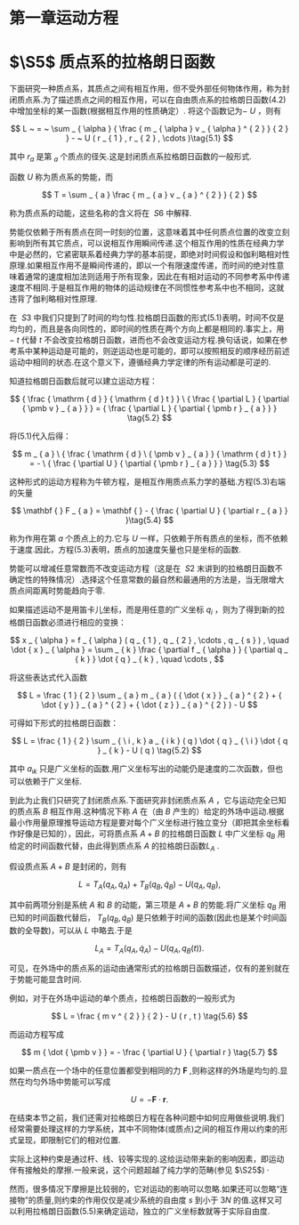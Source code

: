 # 第一章运动方程

# $\S5$ 质点系的拉格朗日函数

下面研究一种质点系，其质点之间有相互作用，但不受外部任何物体作用，称为封闭质点系.为了描述质点之间的相互作用，可以在自由质点系的拉格朗日函数(4.2)中增加坐标的某一函数(根据相互作用的性质确定）. 将这个函数记为$- \ U$ ，则有

$$
L ~ = ~ \sum _ { \alpha } { \frac { m _ { \alpha } v _ { \alpha } ^ { 2 } } { 2 } } - ~ U ( r _ { 1 } , r _ { 2 } , \cdots )\tag{5.1}
$$

其中 $r _ { a }$ 是第 $_ { a }$ 个质点的径矢.这是封闭质点系拉格朗日函数的一般形式.

函数 $U$ 称为质点系的势能，而

$$
T = \sum _ { a } \frac { m _ { a } v _ { a } ^ { 2 } } { 2 }
$$

称为质点系的动能，这些名称的含义将在 $\ S 6$ 中解释.

势能仅依赖于所有质点在同一时刻的位置，这意味着其中任何质点位置的改变立刻影响到所有其它质点，可以说相互作用瞬间传递.这个相互作用的性质在经典力学中是必然的，它紧密联系着经典力学的基本前提，即绝对时间假设和伽利略相对性原理.如果相互作用不是瞬间传递的，即以一个有限速度传递，而时间的绝对性意味着通常的速度相加法则适用于所有现象，因此在有相对运动的不同参考系中传递速度不相同.于是相互作用的物体的运动规律在不同惯性参考系中也不相同，这就违背了伽利略相对性原理.

在 $\ S 3$ 中我们只提到了时间的均匀性.拉格朗日函数的形式(5.1)表明，时间不仅是均匀的，而且是各向同性的，即时间的性质在两个方向上都是相同的.事实上，用 $- \textit { t }$ 代替 $t$ 不会改变拉格朗日函数，进而也不会改变运动方程.换句话说，如果在参考系中某种运动是可能的，则逆运动也是可能的，即可以按照相反的顺序经历前述运动中相同的状态.在这个意义下，遵循经典力学定律的所有运动都是可逆的.

知道拉格朗日函数后就可以建立运动方程：

$$
{ \frac { \mathrm { d } } { \mathrm { d } t } } \ { \frac { \partial L } { \partial { \pmb v } _ { a } } } = { \frac { \partial L } { \partial { \pmb r } _ { a } } } \tag{5.2}
$$

将(5.1)代入后得：

$$
m _ { a } \ { \frac { \mathrm { d } \ { \pmb v } _ { a } } { \mathrm { d } t } } = - \ { \frac { \partial U } { \partial { \pmb r } _ { a } } } \tag{5.3}
$$

这种形式的运动方程称为牛顿方程，是相互作用质点系力学的基础.方程(5.3)右端的矢量

$$
\mathbf { } F _ { a } = \mathbf { } - { \frac { \partial U } { \partial r _ { a } } }\tag{5.4}
$$

称为作用在第 $a$ 个质点上的力.它与 $U$ 一样，只依赖于所有质点的坐标，而不依赖于速度.因此，方程(5.3)表明，质点的加速度矢量也只是坐标的函数.

势能可以增减任意常数而不改变运动方程（这是在 $\ S 2$ 末讲到的拉格朗日函数不确定性的特殊情况）.选择这个任意常数的最自然和最通用的方法是，当无限增大质点间距离时势能趋向于零.

如果描述运动不是用笛卡儿坐标，而是用任意的广义坐标 $q _ { i }$ ，则为了得到新的拉格朗日函数必须进行相应的变换：

$$
x _ { \alpha } = f _ { \alpha } ( q _ { 1 } , q _ { 2 } , \cdots , q _ { s } ) , \quad \dot { x } _ { \alpha } = \sum _ { k } \frac { \partial f _ { \alpha } } { \partial q _ { k } } \dot { q } _ { k } , \quad \cdots ,
$$

将这些表达式代入函数

$$
L = \frac { 1 } { 2 } \sum _ { a } m _ { a } (  { \dot { x } } _ { a } ^ { 2 } + { \dot { y } } _ { a } ^ { 2 } + { \dot { z } } _ { a } ^ { 2 } ) - U
$$

可得如下形式的拉格朗日函数：

$$
L = \frac { 1 } { 2 } \sum _ { \ i , k } a _ { i k } ( q ) \dot { q } _ { \ i } \dot { q } _ { k } - U ( q ) \tag{5.2}
$$

其中 $a _ { \scriptscriptstyle { \imath k } }$ 只是广义坐标的函数.用广义坐标写出的动能仍是速度的二次函数，但也可以依赖于广义坐标.

到此为止我们只研究了封闭质点系.下面研究非封闭质点系 $A$ ，它与运动完全已知的质点系 $B$ 相互作用.这种情况下称 $A$ 在（由 $B$ 产生的）给定的外场中运动.根据最小作用量原理推导运动方程是要对每个广义坐标进行独立变分（即把其余坐标看作好像是已知的），因此，可将质点系 $A + B$ 的拉格朗日函数 $L$ 中广义坐标 $q _ { B }$ 用给定的时间函数代替，由此得到质点系 $A$ 的拉格朗日函数$L _ { A }$ .

假设质点系 $A + B$ 是封闭的，则有

$$
L = T _ { A } ( q _ { A } , \dot { q } _ { A } ) + T _ { B } ( q _ { B } , \dot { q } _ { B } ) - U ( q _ { A } , q _ { B } ) ,
$$

其中前两项分别是系统 $A$ 和 $B$ 的动能，第三项是 $A + B$ 的势能.将广义坐标 $q _ { B }$ 用已知的时间函数代替后， $T _ { B } ( q _ { B } , \dot { q } _ { B } )$ 是只依赖于时间的函数(因此也是某个时间函数的全导数)，可以从 $L$ 中略去.于是

$$
L _ { A } = T _ { A } ( q _ { A } , \dot { q } _ { A } ) - { U } ( q _ { A } , q _ { B } ( t ) ) .
$$

可见，在外场中的质点系的运动由通常形式的拉格朗日函数描述，仅有的差别就在于势能可能显含时间.

例如，对于在外场中运动的单个质点，拉格朗日函数的一般形式为

$$
L = \frac { m v ^ { 2 } } { 2 } - U ( r , t ) \tag{5.6}
$$

而运动方程写成

$$
m { \dot { \pmb v } } = - \frac { \partial U } { \partial r } \tag{5.7}
$$

如果一质点在一个场中的任意位置都受到相同的力 $\pmb { F }$ ,则称这样的外场是均匀的.显然在均匀外场中势能可以写成

$$
U = -  \boldsymbol{F} \cdot \boldsymbol{r} . 
$$

在结束本节之前，我们还需对拉格朗日方程在各种问题中如何应用做些说明.我们经常需要处理这样的力学系统，其中不同物体(或质点)之间的相互作用以约束的形式呈现，即限制它们的相对位置.

实际上这种约束是通过杆、线、铰等实现的.这给运动带来新的影响因素，即运动伴有接触处的摩擦.一般来说，这个问题超越了纯力学的范畴(参见 $\S25$) ·

然而，很多情况下摩擦是比较弱的，它对运动的影响可以忽略.如果还可以忽略“连接物”的质量,则约束的作用仅仅是减少系统的自由度 $s$ 到小于 $3 N$ 的值.这样又可以利用拉格朗日函数(5.5)来确定运动，独立的广义坐标数就等于实际自由度.

